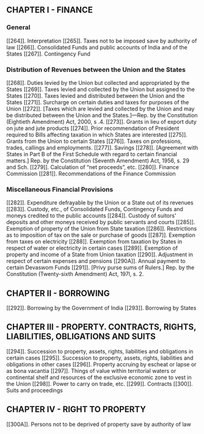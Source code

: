 ## CHAPTER I - FINANCE
### General
[[264]]. Interpretation
[[265]]. Taxes not to be imposed save by authority of law
[[266]]. Consolidated Funds and public accounts of India and of the States
[[267]]. Contingency Fund

### Distribution of Revenues between the Union and the States
[[268]]. Duties levied by the Union but collected and appropriated by the States
[[269]]. Taxes levied and collected by the Union but assigned to the States
[[270]]. Taxes levied and distributed between the Union and the States
[[271]]. Surcharge on certain duties and taxes for purposes of the Union
[[272]]. [Taxes which are levied and collected by the Union and may be distributed between the Union and the States.]—Rep. by the Constitution (Eightieth Amendment) Act, 2000, s .4.
[[273]]. Grants in lieu of export duty on jute and jute products
[[274]]. Prior recommendation of President required to Bills affecting taxation in which States are interested
[[275]]. Grants from the Union to certain States
[[276]]. Taxes on professions, trades, callings and employments.
[[277]]. Savings
[[278]]. [Agreement with States in Part B of the First Schedule with regard to certain financial matters.] Rep. by the Constitution (Seventh Amendment) Act, 1956, s. 29 and Sch.
[[279]]. Calculation of “net proceeds”, etc.
[[280]]. Finance Commission
[[281]]. Recommendations of the Finance Commission
 
### Miscellaneous Financial Provisions
[[282]]. Expenditure defrayable by the Union or a State out of its revenues
[[283]]. Custody, etc., of Consolidated Funds, Contingency Funds and moneys credited to the public accounts
[[284]]. Custody of suitors' deposits and other moneys received by public servants and courts
[[285]]. Exemption of property of the Union from State taxation
[[286]]. Restrictions as to imposition of tax on the sale or purchase of goods
[[287]]. Exemption from taxes on electricity
[[288]]. Exemption from taxation by States in respect of water or electricity in certain cases
[[289]]. Exemption of property and income of a State from Union taxation
[[290]]. Adjustment in respect of certain expenses and pensions
[[290A]]. Annual payment to certain Devaswom Funds
[[291]]. [Privy purse sums of Rulers.] Rep. by the Constitution (Twenty-sixth Amendment) Act, 197l, s. 2.


## CHAPTER II - BORROWING
[[292]]. Borrowing by the Government of India
[[293]]. Borrowing by States

## CHAPTER III - PROPERTY. CONTRACTS, RIGHTS, LIABILITIES, OBLIGATIONS AND SUITS
[[294]]. Succession to property, assets, rights, liabilities and obligations in certain cases
[[295]]. Succession to property, assets, rights, liabilities and obligations in other cases
[[296]]. Property accruing by escheat or lapse or as bona vacantia
[[297]]. Things of value within territorial waters or continental shelf and resources of the exclusive economic zone to vest in the Union
[[298]]. Power to carry on trade, etc.
[[299]]. Contracts
[[300]]. Suits and proceedings


## CHAPTER IV - RIGHT TO PROPERTY
[[300A]]. Persons not to be deprived of property save by authority of law